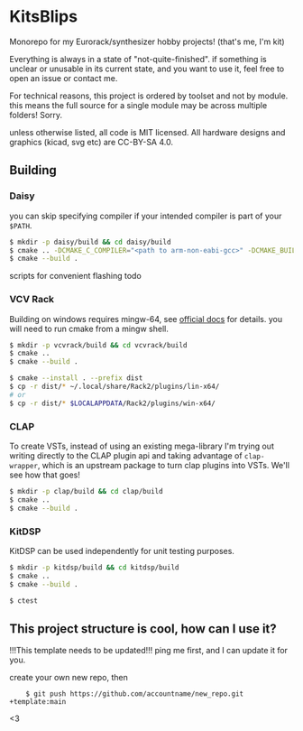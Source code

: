 # KitsBlips

Monorepo for my Eurorack/synthesizer hobby projects! (that's me, I'm kit)

Everything is always in a state of "not-quite-finished". if something is unclear or unusable in its current state, and you want to use it, feel free to open an issue or contact me.

For technical reasons, this project is ordered by toolset and not by module. this means the full source for a single module may be across multiple folders! Sorry.

unless otherwise listed, all code is MIT licensed. All hardware designs and graphics (kicad, svg etc) are CC-BY-SA 4.0.

## Building

### Daisy
you can skip specifying compiler if your intended compiler is part of your `$PATH`.

```bash
$ mkdir -p daisy/build && cd daisy/build
$ cmake .. -DCMAKE_C_COMPILER="<path to arm-non-eabi-gcc>" -DCMAKE_BUILD_TYPE="MinSizeRel"
$ cmake --build .
```

scripts for convenient flashing todo

### VCV Rack
Building on windows requires mingw-64, see [official docs](https://vcvrack.com/manual/Building#Windows) for details. you will need to run cmake from a mingw shell.

```bash
$ mkdir -p vcvrack/build && cd vcvrack/build
$ cmake ..
$ cmake --build .

$ cmake --install . --prefix dist
$ cp -r dist/* ~/.local/share/Rack2/plugins/lin-x64/
# or
$ cp -r dist/* $LOCALAPPDATA/Rack2/plugins/win-x64/
```

### CLAP
To create VSTs, instead of using an existing mega-library I'm trying out writing directly to the CLAP plugin api and taking advantage of `clap-wrapper`, which is an upstream package to turn clap plugins into VSTs. We'll see how that goes!

```bash
$ mkdir -p clap/build && cd clap/build
$ cmake ..
$ cmake --build .
```

### KitDSP
KitDSP can be used independently for unit testing purposes.

```bash
$ mkdir -p kitdsp/build && cd kitdsp/build
$ cmake ..
$ cmake --build .

$ ctest
```


## This project structure is cool, how can I use it?

!!!This template needs to be updated!!! ping me first, and I can update it for you.

create your own new repo, then

```
    $ git push https://github.com/accountname/new_repo.git +template:main
```

<3
